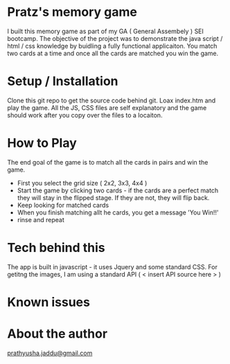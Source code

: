 # Pratz's memory game 

I built this memory game as part of my GA ( General Assembely ) SEI bootcamp. The objective of the project was to demonstrate the java script / html / css knowledge by buidling a fully functional applicaiton. You match two cards at a time and once all the cards are matched you win the game. 


# Setup / Installation

Clone this git repo to get the source code behind git. Loax index.htm and play the game.
All the JS, CSS files are self explanatory and the game should work after you copy over the files to a locaiton.

# How to Play

The end goal of the game is to match all the cards in pairs and win the game.

 - First you select the grid size ( 2x2, 3x3, 4x4 )
 - Start the game by clicking two cards - if the cards are a perfect match they will stay in the flipped stage. If they are not, they will flip back.
 - Keep looking for matched cards
 - When you finish matching allt he cards, you get a message 'You Win!!'
 - rinse and repeat


# Tech behind this
The app is built in javascript - it uses Jquery and some standard CSS. For getitng the images, I am using a standard API ( < insert API source here > )

# Known issues

<place holder for known issues>

# About the author

prathyusha.jaddu@gmail.com
